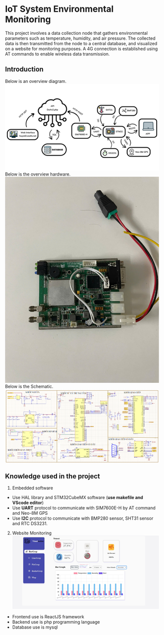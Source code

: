 # **IoT System Environmental Monitoring**
This project involves a data collection node that gathers environmental parameters such as temperature, humidity, and air pressure. The collected data is then transmitted from the node to a central database, and visualized on a website for monitoring purposes. A 4G connection is established using AT commands to enable wireless data transmission.
## Introduction
Below is an overview diagram.
![output](/OverviewDoAn2.png)
Below is the overview hardware.
![output](/Board.jpg)
Below is the Schematic.
![output](/SODONGUYENLY.png)
## Knowledge used in the project
1. Embedded software
* Use HAL library and STM32CubeMX software (**use makefile and VScode editor**)
* Use **UART** protocol to communicate with SIM7600E-H by AT command and Neo-8M GPS
* Use **I2C** protocol to communicate with BMP280 sensor, SHT31 sensor and RTC DS3231.
2. Website Monitoring
![output](/web.jpg)

* Frontend use is ReactJS framework
* Backend use is php programming language
* Database use is mysql
